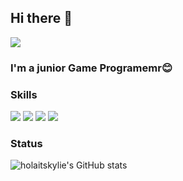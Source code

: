 ## Hi there 👋
<img src="https://capsule-render.vercel.app/api?type=wave&color=20:a5c0f2,100:f7cac9&height=210&section=header&text=Jihyun's%20github%20&fontSize=32&animation=fadeIn&fontAlignY=36&fontColor=ffffff" />

### I'm a junior Game Programemr😊

### Skills
<div style="flex">
  <img src="https://img.shields.io/badge/C-A8B9CC?style=flat-square&logo=C&logoColor=white"/>
  <img src="https://img.shields.io/badge/C%23-512BD4?style=flat-square&logo=C-sharp&logoColor=white"/>
  <img src="https://img.shields.io/badge/Unity-000000?style=flat-square&logo=Unity&logoColor=white"/>
  <img src="https://img.shields.io/badge/Unreal Engine-%23313131.svg?style=flat-square&logo=unrealengine&logoColor=white"/>
</div>

### Status
![holaitskylie's GitHub stats](https://github-readme-stats.vercel.app/api?username=holaitskylie&show_icons=false&bg_color=30,a5c0f2,f7cac9&title_color=fff&text_color=fff)

<!--
**holaitskylie/holaitskylie** is a ✨ _special_ ✨ repository because its `README.md` (this file) appears on your GitHub profile.

Here are some ideas to get you started:

- 🔭 I’m currently working on ...
- 🌱 I’m currently learning ...
- 👯 I’m looking to collaborate on ...
- 🤔 I’m looking for help with ...
- 💬 Ask me about ...
- 📫 How to reach me: ...
- 😄 Pronouns: ...
- ⚡ Fun fact: ...
-->
